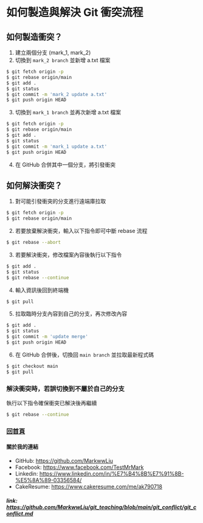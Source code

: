 # 如何製造與解決 Git 衝突流程

## 如何製造衝突？

1. 建立兩個分支 (mark_1, mark_2)
2. 切換到 `mark_2 branch` 並新增 a.txt 檔案

```bash
$ git fetch origin -p
$ git rebase origin/main
$ git add .
$ git status
$ git commit -m 'mark_2 update a.txt'
$ git push origin HEAD
```

3. 切換到 `mark_1 branch` 並再次新增 a.txt 檔案

```bash
$ git fetch origin -p
$ git rebase origin/main
$ git add .
$ git status
$ git commit -m 'mark_1 update a.txt'
$ git push origin HEAD
```

4. 在 GitHub 合併其中一個分支，將引發衝突

## 如何解決衝突？

1. 對可能引發衝突的分支進行遠端庫拉取

```bash
$ git fetch origin -p
$ git rebase origin/main
```

2. 若要放棄解決衝突，輸入以下指令即可中斷 rebase 流程

```bash
$ git rebase --abort
```

3. 若要解決衝突，修改檔案內容後執行以下指令

```bash
$ git add .
$ git status
$ git rebase --continue
```

4. 輸入資訊後回到終端機

```bash
$ git pull
```

5. 拉取臨時分支內容到自己的分支，再次修改內容

```bash
$ git add .
$ git status
$ git commit -m 'update merge'
$ git push origin HEAD
```

6. 在 GitHub 合併後，切換回 `main branch` 並拉取最新程式碼

```bash
$ git checkout main
$ git pull 
```

### 解決衝突時，若誤切換到不屬於自己的分支

執行以下指令確保衝突已解決後再繼續

```bash
$ git rebase --continue
```

### [回首頁](../README.md)

#### 關於我的連結
- GitHub: https://github.com/MarkwwLiu
- Facebook: https://www.facebook.com/TestMrMark
- Linkedin: https://www.linkedin.com/in/%E7%B4%8B%E7%91%8B-%E5%8A%89-03356584/
- CakeResume: https://www.cakeresume.com/me/ak790718

##### link: https://github.com/MarkwwLiu/git_teaching/blob/main/git_conflict/git_conflict.md
